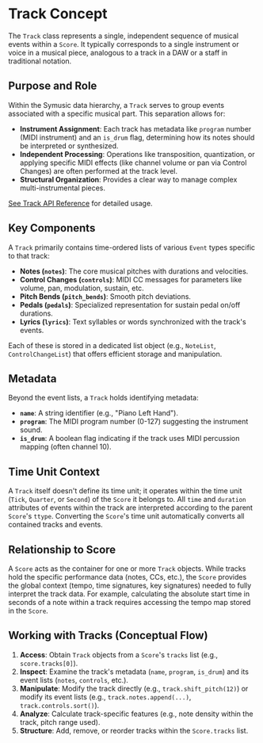 # Track Concept

The `Track` class represents a single, independent sequence of musical events within a `Score`. It typically corresponds to a single instrument or voice in a musical piece, analogous to a track in a DAW or a staff in traditional notation.

## Purpose and Role

Within the Symusic data hierarchy, a `Track` serves to group events associated with a specific musical part. This separation allows for:

-   **Instrument Assignment**: Each track has metadata like `program` number (MIDI instrument) and an `is_drum` flag, determining how its notes should be interpreted or synthesized.
-   **Independent Processing**: Operations like transposition, quantization, or applying specific MIDI effects (like channel volume or pan via Control Changes) are often performed at the track level.
-   **Structural Organization**: Provides a clear way to manage complex multi-instrumental pieces.

[See Track API Reference](../api_reference/track.md) for detailed usage.

## Key Components

A `Track` primarily contains time-ordered lists of various `Event` types specific to that track:

-   **Notes (`notes`)**: The core musical pitches with durations and velocities.
-   **Control Changes (`controls`)**: MIDI CC messages for parameters like volume, pan, modulation, sustain, etc.
-   **Pitch Bends (`pitch_bends`)**: Smooth pitch deviations.
-   **Pedals (`pedals`)**: Specialized representation for sustain pedal on/off durations.
-   **Lyrics (`lyrics`)**: Text syllables or words synchronized with the track's events.

Each of these is stored in a dedicated list object (e.g., `NoteList`, `ControlChangeList`) that offers efficient storage and manipulation.

## Metadata

Beyond the event lists, a `Track` holds identifying metadata:

-   **`name`**: A string identifier (e.g., "Piano Left Hand").
-   **`program`**: The MIDI program number (0-127) suggesting the instrument sound.
-   **`is_drum`**: A boolean flag indicating if the track uses MIDI percussion mapping (often channel 10).

## Time Unit Context

A `Track` itself doesn't define its time unit; it operates within the time unit (`Tick`, `Quarter`, or `Second`) of the `Score` it belongs to. All `time` and `duration` attributes of events within the track are interpreted according to the parent `Score`'s `ttype`. Converting the `Score`'s time unit automatically converts all contained tracks and events.

## Relationship to Score

A `Score` acts as the container for one or more `Track` objects. While tracks hold the specific performance data (notes, CCs, etc.), the `Score` provides the global context (tempo, time signatures, key signatures) needed to fully interpret the track data. For example, calculating the absolute start time in seconds of a note within a track requires accessing the tempo map stored in the `Score`.

## Working with Tracks (Conceptual Flow)

1.  **Access**: Obtain `Track` objects from a `Score`'s `tracks` list (e.g., `score.tracks[0]`).
2.  **Inspect**: Examine the track's metadata (`name`, `program`, `is_drum`) and its event lists (`notes`, `controls`, etc.).
3.  **Manipulate**: Modify the track directly (e.g., `track.shift_pitch(12)`) or modify its event lists (e.g., `track.notes.append(...)`, `track.controls.sort()`).
4.  **Analyze**: Calculate track-specific features (e.g., note density within the track, pitch range used).
5.  **Structure**: Add, remove, or reorder tracks within the `Score.tracks` list.
